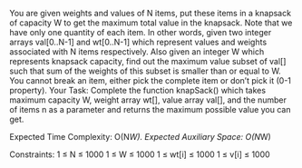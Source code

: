 You are given weights and values of N items, put these items in a knapsack of capacity W to get the maximum total value in the knapsack. Note that we have only one quantity of each item.
In other words, given two integer arrays val[0..N-1] and wt[0..N-1] which represent values and weights associated with N items respectively. Also given an integer W which represents knapsack capacity, find out the maximum value subset of val[] such that sum of the weights of this subset is smaller than or equal to W. You cannot break an item, either pick the complete item or don’t pick it (0-1 property).
Your Task:
Complete the function knapSack() which takes maximum capacity W, weight array wt[], value array val[], and the number of items n as a parameter and returns the maximum possible value you can get.

Expected Time Complexity: O(N*W).
Expected Auxiliary Space: O(N*W)

Constraints:
1 ≤ N ≤ 1000
1 ≤ W ≤ 1000
1 ≤ wt[i] ≤ 1000
1 ≤ v[i] ≤ 1000